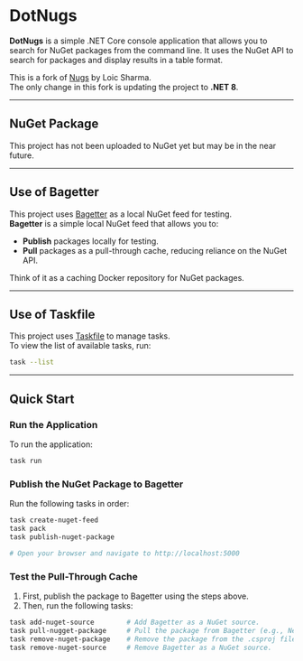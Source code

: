 # DotNugs

**DotNugs** is a simple .NET Core console application that allows you to search for NuGet packages from the command line. It uses the NuGet API to search for packages and display results in a table format.

This is a fork of [Nugs](https://github.com/loic-sharma/nugs) by Loic Sharma.  
The only change in this fork is updating the project to **.NET 8**.

---

## NuGet Package

This project has not been uploaded to NuGet yet but may be in the near future.

---

## Use of Bagetter

This project uses [Bagetter](https://www.bagetter.com/) as a local NuGet feed for testing.  
**Bagetter** is a simple local NuGet feed that allows you to:

- **Publish** packages locally for testing.
- **Pull** packages as a pull-through cache, reducing reliance on the NuGet API.

Think of it as a caching Docker repository for NuGet packages.

---

## Use of Taskfile

This project uses [Taskfile](https://taskfile.dev/) to manage tasks.  
To view the list of available tasks, run:

```bash
task --list
```

---

## Quick Start

### Run the Application

To run the application:

```bash
task run
```

### Publish the NuGet Package to Bagetter

Run the following tasks in order:

```bash
task create-nuget-feed
task pack
task publish-nuget-package

# Open your browser and navigate to http://localhost:5000
```

### Test the Pull-Through Cache

1. First, publish the package to Bagetter using the steps above.
2. Then, run the following tasks:

```bash
task add-nuget-source        # Add Bagetter as a NuGet source.
task pull-nugget-package     # Pull the package from Bagetter (e.g., Newtonsoft.Json).
task remove-nuget-package    # Remove the package from the .csproj file.
task remove-nuget-source     # Remove Bagetter as a NuGet source.
```
